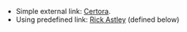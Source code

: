 * Simple external link: [Certora](https://www.certora.com/).
* Using predefined link: [Rick Astley][RickRolled] (defined below)

[RickRolled]: https://www.youtube.com/watch?v=dQw4w9WgXcQ

